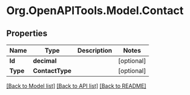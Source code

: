 # Org.OpenAPITools.Model.Contact
## Properties

Name | Type | Description | Notes
------------ | ------------- | ------------- | -------------
**Id** | **decimal** |  | [optional] 
**Type** | **ContactType** |  | [optional] 

[[Back to Model list]](../README.md#documentation-for-models) [[Back to API list]](../README.md#documentation-for-api-endpoints) [[Back to README]](../README.md)

